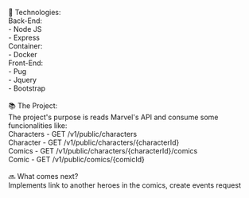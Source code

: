 🔧 Technologies:
<br/>
    Back-End:
<br/>
        - Node JS 
<br/>
        - Express
<br/>
    Container:
<br/>
        - Docker
<br/>
    Front-End:
<br/>
        - Pug
<br/>
        - Jquery
<br/>
        - Bootstrap
<br/>
<br/>
📚 The Project:
<br/>
    The project's purpose is reads Marvel's API and consume some funcionalities like:
<br/>
    Characters - GET /v1/public/characters
<br/>
    Character  - GET /v1/public/characters/{characterId}
<br/>
    Comics     - GET /v1/public/characters/{characterId}/comics
<br/>
    Comic      - GET /v1/public/comics/{comicId}
<br/>
<br/>
🔜 What comes next?
<br/>
    Implements link to another heroes in the comics, create events request